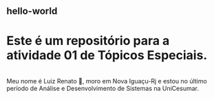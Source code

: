 ## hello-world
# Este é um repositório para a atividade 01 de Tópicos Especiais.

<div style="display: inline_block"><br/>
   Meu nome é Luiz Renato 👋, moro em Nova Iguaçu-Rj e estou no último período de Análise e Desenvolvimento de Sistemas na UniCesumar.
<div><br/>  
